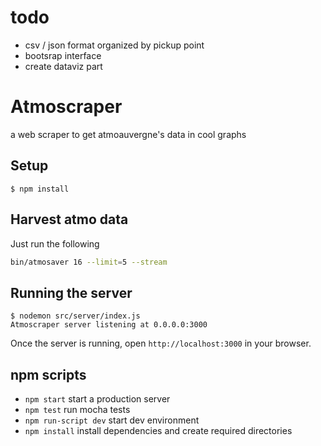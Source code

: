 # todo

- csv / json format organized by pickup point
- bootsrap interface
- create dataviz part

# Atmoscraper
a web scraper to get atmoauvergne's data in cool graphs


## Setup

    $ npm install

## Harvest atmo data

Just run the following

``` bash
bin/atmosaver 16 --limit=5 --stream
```

## Running the server

    $ nodemon src/server/index.js
    Atmoscraper server listening at 0.0.0.0:3000

Once the server is running, open `http://localhost:3000` in your browser.

## npm scripts

* `npm start` start a production server
* `npm test` run mocha tests
* `npm run-script dev` start dev environment
* `npm install` install dependencies and create required directories